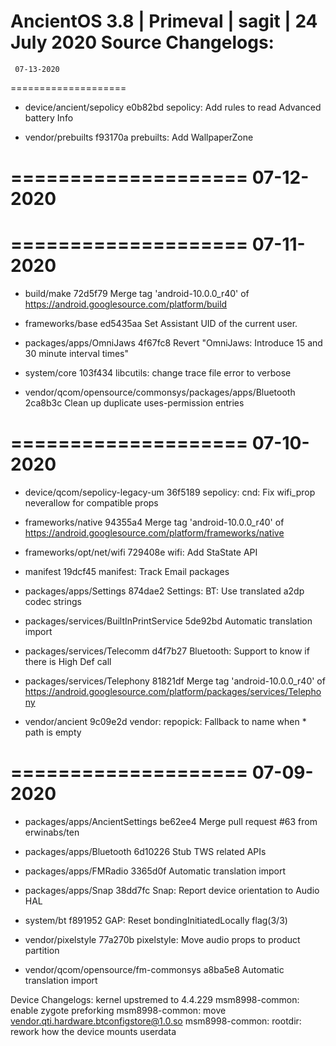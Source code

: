 AncientOS 3.8 | Primeval | sagit | 24 July 2020
Source Changelogs: 
====================
     07-13-2020
====================


   * device/ancient/sepolicy
e0b82bd sepolicy: Add rules to read Advanced battery Info

   * vendor/prebuilts
f93170a prebuilts: Add WallpaperZone

====================
     07-12-2020
====================


====================
     07-11-2020
====================


   * build/make
72d5f79 Merge tag 'android-10.0.0_r40' of https://android.googlesource.com/platform/build

   * frameworks/base
ed5435aa Set Assistant UID of the current user.

   * packages/apps/OmniJaws
4f67fc8 Revert "OmniJaws: Introduce 15 and 30 minute interval times"

   * system/core
103f434 libcutils: change trace file error to verbose

   * vendor/qcom/opensource/commonsys/packages/apps/Bluetooth
2ca8b3c Clean up duplicate uses-permission entries

====================
     07-10-2020
====================


   * device/qcom/sepolicy-legacy-um
36f5189 sepolicy: cnd: Fix wifi_prop neverallow for compatible props

   * frameworks/native
94355a4 Merge tag 'android-10.0.0_r40' of https://android.googlesource.com/platform/frameworks/native

   * frameworks/opt/net/wifi
729408e wifi: Add StaState API

   * manifest
19dcf45 manifest: Track Email packages

   * packages/apps/Settings
874dae2 Settings: BT: Use translated a2dp codec strings

   * packages/services/BuiltInPrintService
5de92bd Automatic translation import

   * packages/services/Telecomm
d4f7b27 Bluetooth: Support to know if there is High Def call

   * packages/services/Telephony
81821df Merge tag 'android-10.0.0_r40' of https://android.googlesource.com/platform/packages/services/Telephony

   * vendor/ancient
9c09e2d vendor: repopick: Fallback to name when    * path is empty

====================
     07-09-2020
====================


   * packages/apps/AncientSettings
be62ee4 Merge pull request #63 from erwinabs/ten

   * packages/apps/Bluetooth
6d10226 Stub TWS related APIs

   * packages/apps/FMRadio
3365d0f Automatic translation import

   * packages/apps/Snap
38dd7fc Snap: Report device orientation to Audio HAL

   * system/bt
f891952 GAP: Reset bondingInitiatedLocally flag(3/3)

   * vendor/pixelstyle
77a270b pixelstyle: Move audio props to product partition

   * vendor/qcom/opensource/fm-commonsys
a8ba5e8 Automatic translation import

Device Changelogs:
kernel upstremed to 4.4.229
msm8998-common: enable zygote preforking
msm8998-common: move vendor.qti.hardware.btconfigstore@1.0.so
msm8998-common: rootdir: rework how the device mounts userdata
